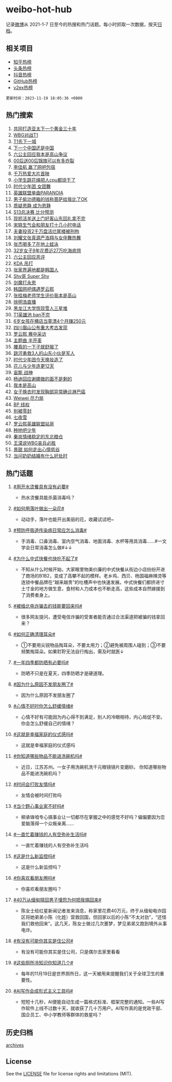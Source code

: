 # weibo-hot-hub

记录[微博](https://www.weibo.com)从 2021-1-7 日至今的热搜和热门话题。每小时抓取一次数据，按天[归档](archives)。

## 相关项目

- [知乎热榜](https://github.com/lonnyzhang423/zhihu-hot-hub)
- [头条热榜](https://github.com/lonnyzhang423/toutiao-hot-hub)
- [抖音热榜](https://github.com/lonnyzhang423/douyin-hot-hub)
- [GitHub热榜](https://github.com/lonnyzhang423/github-hot-hub)
- [v2ex热榜](https://github.com/lonnyzhang423/v2ex-hot-hub)


`更新时间：2023-11-19 18:05:36 +0800`

## 热门搜索

1. [共同打造亚太下一个黄金三十年](https://m.weibo.cn/search?containerid=100103type%3D1%26t%3D10%26q%3D%23%E5%85%B1%E5%90%8C%E6%89%93%E9%80%A0%E4%BA%9A%E5%A4%AA%E4%B8%8B%E4%B8%80%E4%B8%AA%E9%BB%84%E9%87%91%E4%B8%89%E5%8D%81%E5%B9%B4%23&stream_entry_id=51&isnewpage=1&extparam=seat%3D1%26dgr%3D0%26cate%3D10103%26pos%3D0%26stream_entry_id%3D51%26q%3D%2523%25E5%2585%25B1%25E5%2590%258C%25E6%2589%2593%25E9%2580%25A0%25E4%25BA%259A%25E5%25A4%25AA%25E4%25B8%258B%25E4%25B8%2580%25E4%25B8%25AA%25E9%25BB%2584%25E9%2587%2591%25E4%25B8%2589%25E5%258D%2581%25E5%25B9%25B4%2523%26c_type%3D51%26filter_type%3Drealtimehot%26display_time%3D1700388334%26pre_seqid%3D1700388334754021761198)
1. [WBG对战T1](https://m.weibo.cn/search?containerid=100103type%3D1%26t%3D10%26q%3D%23WBG%E5%AF%B9%E6%88%98T1%23&stream_entry_id=31&isnewpage=1&extparam=seat%3D1%26realpos%3D1%26pos%3D0%26band_rank%3D1%26c_type%3D31%26lcate%3D5001%26cate%3D5001%26flag%3D4%26stream_entry_id%3D31%26q%3D%2523WBG%25E5%25AF%25B9%25E6%2588%2598T1%2523%26dgr%3D0%26filter_type%3Drealtimehot%26display_time%3D1700388334%26pre_seqid%3D1700388334754021761198)
1. [T1先下一城](https://m.weibo.cn/search?containerid=100103type%3D1%26t%3D10%26q%3D%23T1%E5%85%88%E4%B8%8B%E4%B8%80%E5%9F%8E%23&stream_entry_id=31&isnewpage=1&extparam=seat%3D1%26realpos%3D2%26pos%3D1%26band_rank%3D2%26c_type%3D31%26lcate%3D5001%26cate%3D5001%26flag%3D1%26stream_entry_id%3D31%26q%3D%2523T1%25E5%2585%2588%25E4%25B8%258B%25E4%25B8%2580%25E5%259F%258E%2523%26dgr%3D0%26filter_type%3Drealtimehot%26display_time%3D1700388334%26pre_seqid%3D1700388334754021761198)
1. [下一个中国还是中国](https://m.weibo.cn/search?containerid=100103type%3D1%26t%3D10%26q%3D%23%E4%B8%8B%E4%B8%80%E4%B8%AA%E4%B8%AD%E5%9B%BD%E8%BF%98%E6%98%AF%E4%B8%AD%E5%9B%BD%23&stream_entry_id=31&isnewpage=1&extparam=seat%3D1%26realpos%3D3%26pos%3D2%26band_rank%3D3%26c_type%3D31%26lcate%3D5001%26cate%3D5001%26flag%3D0%26stream_entry_id%3D31%26q%3D%2523%25E4%25B8%258B%25E4%25B8%2580%25E4%25B8%25AA%25E4%25B8%25AD%25E5%259B%25BD%25E8%25BF%2598%25E6%2598%25AF%25E4%25B8%25AD%25E5%259B%25BD%2523%26dgr%3D0%26filter_type%3Drealtimehot%26display_time%3D1700388334%26pre_seqid%3D1700388334754021761198)
1. [六公主回应我本是高山争议](https://m.weibo.cn/search?containerid=100103type%3D1%26t%3D10%26q%3D%23%E5%85%AD%E5%85%AC%E4%B8%BB%E5%9B%9E%E5%BA%94%E6%88%91%E6%9C%AC%E6%98%AF%E9%AB%98%E5%B1%B1%E4%BA%89%E8%AE%AE%23&stream_entry_id=31&isnewpage=1&extparam=seat%3D1%26realpos%3D4%26pos%3D3%26band_rank%3D4%26c_type%3D31%26lcate%3D5001%26cate%3D5001%26flag%3D16%26stream_entry_id%3D31%26q%3D%2523%25E5%2585%25AD%25E5%2585%25AC%25E4%25B8%25BB%25E5%259B%259E%25E5%25BA%2594%25E6%2588%2591%25E6%259C%25AC%25E6%2598%25AF%25E9%25AB%2598%25E5%25B1%25B1%25E4%25BA%2589%25E8%25AE%25AE%2523%26dgr%3D0%26filter_type%3Drealtimehot%26display_time%3D1700388334%26pre_seqid%3D1700388334754021761198)
1. [00后送00后锦旗可以有多炸裂](https://m.weibo.cn/search?containerid=100103type%3D1%26t%3D10%26q%3D%2300%E5%90%8E%E9%80%8100%E5%90%8E%E9%94%A6%E6%97%97%E5%8F%AF%E4%BB%A5%E6%9C%89%E5%A4%9A%E7%82%B8%E8%A3%82%23&stream_entry_id=31&isnewpage=1&extparam=seat%3D1%26realpos%3D5%26pos%3D4%26band_rank%3D5%26c_type%3D31%26lcate%3D5001%26cate%3D5001%26flag%3D32768%26stream_entry_id%3D31%26q%3D%252300%25E5%2590%258E%25E9%2580%258100%25E5%2590%258E%25E9%2594%25A6%25E6%2597%2597%25E5%258F%25AF%25E4%25BB%25A5%25E6%259C%2589%25E5%25A4%259A%25E7%2582%25B8%25E8%25A3%2582%2523%26dgr%3D0%26filter_type%3Drealtimehot%26display_time%3D1700388334%26pre_seqid%3D1700388334754021761198)
1. [李佳航 赢了网吧包宿](https://m.weibo.cn/search?containerid=100103type%3D1%26t%3D10%26q%3D%E6%9D%8E%E4%BD%B3%E8%88%AA+%E8%B5%A2%E4%BA%86%E7%BD%91%E5%90%A7%E5%8C%85%E5%AE%BF&stream_entry_id=31&isnewpage=1&extparam=seat%3D1%26realpos%3D6%26pos%3D5%26band_rank%3D6%26c_type%3D31%26lcate%3D5001%26cate%3D5001%26flag%3D1%26stream_entry_id%3D31%26q%3D%25E6%259D%258E%25E4%25BD%25B3%25E8%2588%25AA%2520%25E8%25B5%25A2%25E4%25BA%2586%25E7%25BD%2591%25E5%2590%25A7%25E5%258C%2585%25E5%25AE%25BF%26dgr%3D0%26filter_type%3Drealtimehot%26display_time%3D1700388334%26pre_seqid%3D1700388334754021761198)
1. [千万热爱大片首映](https://m.weibo.cn/search?containerid=100103type%3D1%26t%3D10%26q%3D%23%E5%8D%83%E4%B8%87%E7%83%AD%E7%88%B1%E5%A4%A7%E7%89%87%E9%A6%96%E6%98%A0%23&stream_entry_id=31&isnewpage=1&extparam=seat%3D1%26adid%3D211248%26pos%3D6%26band_rank%3D7%26c_type%3D31%26lcate%3D5001%26is_ad_pos%3D1%26cate%3D5001%26topic_ad%3D1%26stream_entry_id%3D31%26q%3D%2523%25E5%258D%2583%25E4%25B8%2587%25E7%2583%25AD%25E7%2588%25B1%25E5%25A4%25A7%25E7%2589%2587%25E9%25A6%2596%25E6%2598%25A0%2523%26dgr%3D0%26filter_type%3Drealtimehot%26display_time%3D1700388334%26pre_seqid%3D1700388334754021761198)
1. [小学生跳花绳把人cpu都烧干了](https://m.weibo.cn/search?containerid=100103type%3D1%26t%3D10%26q%3D%23%E5%B0%8F%E5%AD%A6%E7%94%9F%E8%B7%B3%E8%8A%B1%E7%BB%B3%E6%8A%8A%E4%BA%BAcpu%E9%83%BD%E7%83%A7%E5%B9%B2%E4%BA%86%23&stream_entry_id=31&isnewpage=1&extparam=seat%3D1%26realpos%3D7%26pos%3D7%26band_rank%3D7%26c_type%3D31%26lcate%3D5001%26cate%3D5001%26flag%3D32768%26stream_entry_id%3D31%26q%3D%2523%25E5%25B0%258F%25E5%25AD%25A6%25E7%2594%259F%25E8%25B7%25B3%25E8%258A%25B1%25E7%25BB%25B3%25E6%258A%258A%25E4%25BA%25BAcpu%25E9%2583%25BD%25E7%2583%25A7%25E5%25B9%25B2%25E4%25BA%2586%2523%26dgr%3D0%26filter_type%3Drealtimehot%26display_time%3D1700388334%26pre_seqid%3D1700388334754021761198)
1. [时代少年团 女团舞](https://m.weibo.cn/search?containerid=100103type%3D1%26t%3D10%26q%3D%E6%97%B6%E4%BB%A3%E5%B0%91%E5%B9%B4%E5%9B%A2+%E5%A5%B3%E5%9B%A2%E8%88%9E&stream_entry_id=31&isnewpage=1&extparam=seat%3D1%26realpos%3D8%26pos%3D8%26band_rank%3D8%26c_type%3D31%26lcate%3D5001%26cate%3D5001%26flag%3D1%26stream_entry_id%3D31%26q%3D%25E6%2597%25B6%25E4%25BB%25A3%25E5%25B0%2591%25E5%25B9%25B4%25E5%259B%25A2%2520%25E5%25A5%25B3%25E5%259B%25A2%25E8%2588%259E%26dgr%3D0%26filter_type%3Drealtimehot%26display_time%3D1700388334%26pre_seqid%3D1700388334754021761198)
1. [英雄联盟单曲PARANOIA](https://m.weibo.cn/search?containerid=100103type%3D1%26t%3D10%26q%3D%E8%8B%B1%E9%9B%84%E8%81%94%E7%9B%9F%E5%8D%95%E6%9B%B2PARANOIA&stream_entry_id=31&isnewpage=1&extparam=seat%3D1%26realpos%3D9%26pos%3D9%26band_rank%3D9%26c_type%3D31%26lcate%3D5001%26cate%3D5001%26flag%3D1%26stream_entry_id%3D31%26q%3D%25E8%258B%25B1%25E9%259B%2584%25E8%2581%2594%25E7%259B%259F%25E5%258D%2595%25E6%259B%25B2PARANOIA%26dgr%3D0%26filter_type%3Drealtimehot%26display_time%3D1700388334%26pre_seqid%3D1700388334754021761198)
1. [男子偷功德箱的钱称菩萨给我比了OK](https://m.weibo.cn/search?containerid=100103type%3D1%26t%3D10%26q%3D%23%E7%94%B7%E5%AD%90%E5%81%B7%E5%8A%9F%E5%BE%B7%E7%AE%B1%E7%9A%84%E9%92%B1%E7%A7%B0%E8%8F%A9%E8%90%A8%E7%BB%99%E6%88%91%E6%AF%94%E4%BA%86OK%23&stream_entry_id=31&isnewpage=1&extparam=seat%3D1%26realpos%3D10%26pos%3D10%26band_rank%3D10%26c_type%3D31%26lcate%3D5001%26cate%3D5001%26flag%3D1%26stream_entry_id%3D31%26q%3D%2523%25E7%2594%25B7%25E5%25AD%2590%25E5%2581%25B7%25E5%258A%259F%25E5%25BE%25B7%25E7%25AE%25B1%25E7%259A%2584%25E9%2592%25B1%25E7%25A7%25B0%25E8%258F%25A9%25E8%2590%25A8%25E7%25BB%2599%25E6%2588%2591%25E6%25AF%2594%25E4%25BA%2586OK%2523%26dgr%3D0%26filter_type%3Drealtimehot%26display_time%3D1700388334%26pre_seqid%3D1700388334754021761198)
1. [质疑恩静 成为恩静](https://m.weibo.cn/search?containerid=100103type%3D1%26t%3D10%26q%3D%E8%B4%A8%E7%96%91%E6%81%A9%E9%9D%99+%E6%88%90%E4%B8%BA%E6%81%A9%E9%9D%99&stream_entry_id=31&isnewpage=1&extparam=seat%3D1%26realpos%3D11%26pos%3D11%26band_rank%3D11%26c_type%3D31%26lcate%3D5001%26cate%3D5001%26flag%3D1%26stream_entry_id%3D31%26q%3D%25E8%25B4%25A8%25E7%2596%2591%25E6%2581%25A9%25E9%259D%2599%2520%25E6%2588%2590%25E4%25B8%25BA%25E6%2581%25A9%25E9%259D%2599%26dgr%3D0%26filter_type%3Drealtimehot%26display_time%3D1700388334%26pre_seqid%3D1700388334754021761198)
1. [S13总决赛 比分预测](https://m.weibo.cn/search?containerid=100103type%3D1%26t%3D10%26q%3DS13%E6%80%BB%E5%86%B3%E8%B5%9B+%E6%AF%94%E5%88%86%E9%A2%84%E6%B5%8B&stream_entry_id=31&isnewpage=1&extparam=seat%3D1%26realpos%3D12%26pos%3D12%26band_rank%3D12%26c_type%3D31%26lcate%3D5001%26cate%3D5001%26flag%3D0%26stream_entry_id%3D31%26q%3DS13%25E6%2580%25BB%25E5%2586%25B3%25E8%25B5%259B%2520%25E6%25AF%2594%25E5%2588%2586%25E9%25A2%2584%25E6%25B5%258B%26dgr%3D0%26filter_type%3Drealtimehot%26display_time%3D1700388334%26pre_seqid%3D1700388334754021761198)
1. [现抓活羊送上门好客山东回礼拿不完](https://m.weibo.cn/search?containerid=100103type%3D1%26t%3D10%26q%3D%23%E7%8E%B0%E6%8A%93%E6%B4%BB%E7%BE%8A%E9%80%81%E4%B8%8A%E9%97%A8%E5%A5%BD%E5%AE%A2%E5%B1%B1%E4%B8%9C%E5%9B%9E%E7%A4%BC%E6%8B%BF%E4%B8%8D%E5%AE%8C%23&stream_entry_id=31&isnewpage=1&extparam=seat%3D1%26realpos%3D13%26pos%3D13%26band_rank%3D13%26c_type%3D31%26lcate%3D5001%26cate%3D5001%26flag%3D32768%26stream_entry_id%3D31%26q%3D%2523%25E7%258E%25B0%25E6%258A%2593%25E6%25B4%25BB%25E7%25BE%258A%25E9%2580%2581%25E4%25B8%258A%25E9%2597%25A8%25E5%25A5%25BD%25E5%25AE%25A2%25E5%25B1%25B1%25E4%25B8%259C%25E5%259B%259E%25E7%25A4%25BC%25E6%258B%25BF%25E4%25B8%258D%25E5%25AE%258C%2523%26dgr%3D0%26filter_type%3Drealtimehot%26display_time%3D1700388334%26pre_seqid%3D1700388334754021761198)
1. [宋轶生气会和朋友打十几小时电话](https://m.weibo.cn/search?containerid=100103type%3D1%26t%3D10%26q%3D%23%E5%AE%8B%E8%BD%B6%E7%94%9F%E6%B0%94%E4%BC%9A%E5%92%8C%E6%9C%8B%E5%8F%8B%E6%89%93%E5%8D%81%E5%87%A0%E5%B0%8F%E6%97%B6%E7%94%B5%E8%AF%9D%23&stream_entry_id=31&isnewpage=1&extparam=seat%3D1%26realpos%3D14%26pos%3D14%26band_rank%3D14%26c_type%3D31%26lcate%3D5001%26cate%3D5001%26flag%3D2%26stream_entry_id%3D31%26q%3D%2523%25E5%25AE%258B%25E8%25BD%25B6%25E7%2594%259F%25E6%25B0%2594%25E4%25BC%259A%25E5%2592%258C%25E6%259C%258B%25E5%258F%258B%25E6%2589%2593%25E5%258D%2581%25E5%2587%25A0%25E5%25B0%258F%25E6%2597%25B6%25E7%2594%25B5%25E8%25AF%259D%2523%26dgr%3D0%26filter_type%3Drealtimehot%26display_time%3D1700388334%26pre_seqid%3D1700388334754021761198)
1. [夫妻投资2千万盘活烂尾楼被刑拘](https://m.weibo.cn/search?containerid=100103type%3D1%26t%3D10%26q%3D%23%E5%A4%AB%E5%A6%BB%E6%8A%95%E8%B5%842%E5%8D%83%E4%B8%87%E7%9B%98%E6%B4%BB%E7%83%82%E5%B0%BE%E6%A5%BC%E8%A2%AB%E5%88%91%E6%8B%98%23&stream_entry_id=31&isnewpage=1&extparam=seat%3D1%26realpos%3D15%26pos%3D15%26band_rank%3D15%26c_type%3D31%26lcate%3D5001%26cate%3D5001%26flag%3D0%26stream_entry_id%3D31%26q%3D%2523%25E5%25A4%25AB%25E5%25A6%25BB%25E6%258A%2595%25E8%25B5%25842%25E5%258D%2583%25E4%25B8%2587%25E7%259B%2598%25E6%25B4%25BB%25E7%2583%2582%25E5%25B0%25BE%25E6%25A5%25BC%25E8%25A2%25AB%25E5%2588%2591%25E6%258B%2598%2523%26dgr%3D0%26filter_type%3Drealtimehot%26display_time%3D1700388334%26pre_seqid%3D1700388334754021761198)
1. [刘耀文张真源严浩翔与女伴舞热舞](https://m.weibo.cn/search?containerid=100103type%3D1%26t%3D10%26q%3D%23%E5%88%98%E8%80%80%E6%96%87%E5%BC%A0%E7%9C%9F%E6%BA%90%E4%B8%A5%E6%B5%A9%E7%BF%94%E4%B8%8E%E5%A5%B3%E4%BC%B4%E8%88%9E%E7%83%AD%E8%88%9E%23&stream_entry_id=31&isnewpage=1&extparam=seat%3D1%26realpos%3D16%26pos%3D16%26band_rank%3D16%26c_type%3D31%26lcate%3D5001%26cate%3D5001%26flag%3D1%26stream_entry_id%3D31%26q%3D%2523%25E5%2588%2598%25E8%2580%2580%25E6%2596%2587%25E5%25BC%25A0%25E7%259C%259F%25E6%25BA%2590%25E4%25B8%25A5%25E6%25B5%25A9%25E7%25BF%2594%25E4%25B8%258E%25E5%25A5%25B3%25E4%25BC%25B4%25E8%2588%259E%25E7%2583%25AD%25E8%2588%259E%2523%26dgr%3D0%26filter_type%3Drealtimehot%26display_time%3D1700388334%26pre_seqid%3D1700388334754021761198)
1. [张杰喝多了在地上蛙泳](https://m.weibo.cn/search?containerid=100103type%3D1%26t%3D10%26q%3D%23%E5%BC%A0%E6%9D%B0%E5%96%9D%E5%A4%9A%E4%BA%86%E5%9C%A8%E5%9C%B0%E4%B8%8A%E8%9B%99%E6%B3%B3%23&stream_entry_id=31&isnewpage=1&extparam=seat%3D1%26realpos%3D17%26pos%3D17%26band_rank%3D17%26c_type%3D31%26lcate%3D5001%26cate%3D5001%26flag%3D1%26stream_entry_id%3D31%26q%3D%2523%25E5%25BC%25A0%25E6%259D%25B0%25E5%2596%259D%25E5%25A4%259A%25E4%25BA%2586%25E5%259C%25A8%25E5%259C%25B0%25E4%25B8%258A%25E8%259B%2599%25E6%25B3%25B3%2523%26dgr%3D0%26filter_type%3Drealtimehot%26display_time%3D1700388334%26pre_seqid%3D1700388334754021761198)
1. [32岁女子9年花费近27万吃海底捞](https://m.weibo.cn/search?containerid=100103type%3D1%26t%3D10%26q%3D%2332%E5%B2%81%E5%A5%B3%E5%AD%909%E5%B9%B4%E8%8A%B1%E8%B4%B9%E8%BF%9127%E4%B8%87%E5%90%83%E6%B5%B7%E5%BA%95%E6%8D%9E%23&stream_entry_id=31&isnewpage=1&extparam=seat%3D1%26realpos%3D18%26pos%3D18%26band_rank%3D18%26c_type%3D31%26lcate%3D5001%26cate%3D5001%26flag%3D2%26stream_entry_id%3D31%26q%3D%252332%25E5%25B2%2581%25E5%25A5%25B3%25E5%25AD%25909%25E5%25B9%25B4%25E8%258A%25B1%25E8%25B4%25B9%25E8%25BF%259127%25E4%25B8%2587%25E5%2590%2583%25E6%25B5%25B7%25E5%25BA%2595%25E6%258D%259E%2523%26dgr%3D0%26filter_type%3Drealtimehot%26display_time%3D1700388334%26pre_seqid%3D1700388334754021761198)
1. [六公主回应恶评](https://m.weibo.cn/search?containerid=100103type%3D1%26t%3D10%26q%3D%23%E5%85%AD%E5%85%AC%E4%B8%BB%E5%9B%9E%E5%BA%94%E6%81%B6%E8%AF%84%23&stream_entry_id=31&isnewpage=1&extparam=seat%3D1%26realpos%3D19%26pos%3D19%26band_rank%3D19%26c_type%3D31%26lcate%3D5001%26cate%3D5001%26flag%3D1%26stream_entry_id%3D31%26q%3D%2523%25E5%2585%25AD%25E5%2585%25AC%25E4%25B8%25BB%25E5%259B%259E%25E5%25BA%2594%25E6%2581%25B6%25E8%25AF%2584%2523%26dgr%3D0%26filter_type%3Drealtimehot%26display_time%3D1700388334%26pre_seqid%3D1700388334754021761198)
1. [KDA 吊打](https://m.weibo.cn/search?containerid=100103type%3D1%26t%3D10%26q%3DKDA+%E5%90%8A%E6%89%93&stream_entry_id=31&isnewpage=1&extparam=seat%3D1%26realpos%3D20%26pos%3D20%26band_rank%3D20%26c_type%3D31%26lcate%3D5001%26cate%3D5001%26flag%3D1%26stream_entry_id%3D31%26q%3DKDA%2520%25E5%2590%258A%25E6%2589%2593%26dgr%3D0%26filter_type%3Drealtimehot%26display_time%3D1700388334%26pre_seqid%3D1700388334754021761198)
1. [张家界遍地都是韩国人](https://m.weibo.cn/search?containerid=100103type%3D1%26t%3D10%26q%3D%23%E5%BC%A0%E5%AE%B6%E7%95%8C%E9%81%8D%E5%9C%B0%E9%83%BD%E6%98%AF%E9%9F%A9%E5%9B%BD%E4%BA%BA%23&stream_entry_id=31&isnewpage=1&extparam=seat%3D1%26realpos%3D21%26pos%3D21%26band_rank%3D21%26c_type%3D31%26lcate%3D5001%26cate%3D5001%26flag%3D0%26stream_entry_id%3D31%26q%3D%2523%25E5%25BC%25A0%25E5%25AE%25B6%25E7%2595%258C%25E9%2581%258D%25E5%259C%25B0%25E9%2583%25BD%25E6%2598%25AF%25E9%259F%25A9%25E5%259B%25BD%25E4%25BA%25BA%2523%26dgr%3D0%26filter_type%3Drealtimehot%26display_time%3D1700388334%26pre_seqid%3D1700388334754021761198)
1. [Shy哥 Super Shy](https://m.weibo.cn/search?containerid=100103type%3D1%26t%3D10%26q%3DShy%E5%93%A5+Super+Shy&stream_entry_id=31&isnewpage=1&extparam=seat%3D1%26realpos%3D22%26pos%3D22%26band_rank%3D22%26c_type%3D31%26lcate%3D5001%26cate%3D5001%26flag%3D1%26stream_entry_id%3D31%26q%3DShy%25E5%2593%25A5%2520Super%2520Shy%26dgr%3D0%26filter_type%3Drealtimehot%26display_time%3D1700388334%26pre_seqid%3D1700388334754021761198)
1. [剑魔打永恩](https://m.weibo.cn/search?containerid=100103type%3D1%26t%3D10%26q%3D%E5%89%91%E9%AD%94%E6%89%93%E6%B0%B8%E6%81%A9&stream_entry_id=31&isnewpage=1&extparam=seat%3D1%26realpos%3D23%26pos%3D23%26band_rank%3D23%26c_type%3D31%26lcate%3D5001%26cate%3D5001%26flag%3D1%26stream_entry_id%3D31%26q%3D%25E5%2589%2591%25E9%25AD%2594%25E6%2589%2593%25E6%25B0%25B8%25E6%2581%25A9%26dgr%3D0%26filter_type%3Drealtimehot%26display_time%3D1700388334%26pre_seqid%3D1700388334754021761198)
1. [韩国网吧偶遇罗云熙](https://m.weibo.cn/search?containerid=100103type%3D1%26t%3D10%26q%3D%23%E9%9F%A9%E5%9B%BD%E7%BD%91%E5%90%A7%E5%81%B6%E9%81%87%E7%BD%97%E4%BA%91%E7%86%99%23&stream_entry_id=31&isnewpage=1&extparam=seat%3D1%26realpos%3D24%26pos%3D24%26band_rank%3D24%26c_type%3D31%26lcate%3D5001%26cate%3D5001%26flag%3D2%26stream_entry_id%3D31%26q%3D%2523%25E9%259F%25A9%25E5%259B%25BD%25E7%25BD%2591%25E5%2590%25A7%25E5%2581%25B6%25E9%2581%2587%25E7%25BD%2597%25E4%25BA%2591%25E7%2586%2599%2523%26dgr%3D0%26filter_type%3Drealtimehot%26display_time%3D1700388334%26pre_seqid%3D1700388334754021761198)
1. [张桂梅老师学生评价我本是高山](https://m.weibo.cn/search?containerid=100103type%3D1%26t%3D10%26q%3D%23%E5%BC%A0%E6%A1%82%E6%A2%85%E8%80%81%E5%B8%88%E5%AD%A6%E7%94%9F%E8%AF%84%E4%BB%B7%E6%88%91%E6%9C%AC%E6%98%AF%E9%AB%98%E5%B1%B1%23&stream_entry_id=31&isnewpage=1&extparam=seat%3D1%26realpos%3D25%26pos%3D25%26band_rank%3D25%26c_type%3D31%26lcate%3D5001%26cate%3D5001%26flag%3D1%26stream_entry_id%3D31%26q%3D%2523%25E5%25BC%25A0%25E6%25A1%2582%25E6%25A2%2585%25E8%2580%2581%25E5%25B8%2588%25E5%25AD%25A6%25E7%2594%259F%25E8%25AF%2584%25E4%25BB%25B7%25E6%2588%2591%25E6%259C%25AC%25E6%2598%25AF%25E9%25AB%2598%25E5%25B1%25B1%2523%26dgr%3D0%26filter_type%3Drealtimehot%26display_time%3D1700388334%26pre_seqid%3D1700388334754021761198)
1. [徐明浩直播](https://m.weibo.cn/search?containerid=100103type%3D1%26t%3D10%26q%3D%E5%BE%90%E6%98%8E%E6%B5%A9%E7%9B%B4%E6%92%AD&stream_entry_id=31&isnewpage=1&extparam=seat%3D1%26realpos%3D26%26pos%3D26%26band_rank%3D26%26c_type%3D31%26lcate%3D5001%26cate%3D5001%26flag%3D1%26stream_entry_id%3D31%26q%3D%25E5%25BE%2590%25E6%2598%258E%25E6%25B5%25A9%25E7%259B%25B4%25E6%2592%25AD%26dgr%3D0%26filter_type%3Drealtimehot%26display_time%3D1700388334%26pre_seqid%3D1700388334754021761198)
1. [黑龙江大学惊现雪人三星堆](https://m.weibo.cn/search?containerid=100103type%3D1%26t%3D10%26q%3D%23%E9%BB%91%E9%BE%99%E6%B1%9F%E5%A4%A7%E5%AD%A6%E6%83%8A%E7%8E%B0%E9%9B%AA%E4%BA%BA%E4%B8%89%E6%98%9F%E5%A0%86%23&stream_entry_id=31&isnewpage=1&extparam=seat%3D1%26realpos%3D27%26pos%3D27%26band_rank%3D27%26c_type%3D31%26lcate%3D5001%26cate%3D5001%26flag%3D1%26stream_entry_id%3D31%26q%3D%2523%25E9%25BB%2591%25E9%25BE%2599%25E6%25B1%259F%25E5%25A4%25A7%25E5%25AD%25A6%25E6%2583%258A%25E7%258E%25B0%25E9%259B%25AA%25E4%25BA%25BA%25E4%25B8%2589%25E6%2598%259F%25E5%25A0%2586%2523%26dgr%3D0%26filter_type%3Drealtimehot%26display_time%3D1700388334%26pre_seqid%3D1700388334754021761198)
1. [T1英雄池 ban不完](https://m.weibo.cn/search?containerid=100103type%3D1%26t%3D10%26q%3DT1%E8%8B%B1%E9%9B%84%E6%B1%A0+ban%E4%B8%8D%E5%AE%8C&stream_entry_id=31&isnewpage=1&extparam=seat%3D1%26realpos%3D28%26pos%3D28%26band_rank%3D28%26c_type%3D31%26lcate%3D5001%26cate%3D5001%26flag%3D1%26stream_entry_id%3D31%26q%3DT1%25E8%258B%25B1%25E9%259B%2584%25E6%25B1%25A0%2520ban%25E4%25B8%258D%25E5%25AE%258C%26dgr%3D0%26filter_type%3Drealtimehot%26display_time%3D1700388334%26pre_seqid%3D1700388334754021761198)
1. [6岁女孩在横店当童漂4个月赚250元](https://m.weibo.cn/search?containerid=100103type%3D1%26t%3D10%26q%3D%236%E5%B2%81%E5%A5%B3%E5%AD%A9%E5%9C%A8%E6%A8%AA%E5%BA%97%E5%BD%93%E7%AB%A5%E6%BC%824%E4%B8%AA%E6%9C%88%E8%B5%9A250%E5%85%83%23&stream_entry_id=31&isnewpage=1&extparam=seat%3D1%26realpos%3D29%26pos%3D29%26band_rank%3D29%26c_type%3D31%26lcate%3D5001%26cate%3D5001%26flag%3D0%26stream_entry_id%3D31%26q%3D%25236%25E5%25B2%2581%25E5%25A5%25B3%25E5%25AD%25A9%25E5%259C%25A8%25E6%25A8%25AA%25E5%25BA%2597%25E5%25BD%2593%25E7%25AB%25A5%25E6%25BC%25824%25E4%25B8%25AA%25E6%259C%2588%25E8%25B5%259A250%25E5%2585%2583%2523%26dgr%3D0%26filter_type%3Drealtimehot%26display_time%3D1700388334%26pre_seqid%3D1700388334754021761198)
1. [四川眉山公布重大考古发现](https://m.weibo.cn/search?containerid=100103type%3D1%26t%3D10%26q%3D%23%E5%9B%9B%E5%B7%9D%E7%9C%89%E5%B1%B1%E5%85%AC%E5%B8%83%E9%87%8D%E5%A4%A7%E8%80%83%E5%8F%A4%E5%8F%91%E7%8E%B0%23&stream_entry_id=31&isnewpage=1&extparam=seat%3D1%26realpos%3D30%26pos%3D30%26band_rank%3D30%26c_type%3D31%26lcate%3D5001%26cate%3D5001%26flag%3D1%26stream_entry_id%3D31%26q%3D%2523%25E5%259B%259B%25E5%25B7%259D%25E7%259C%2589%25E5%25B1%25B1%25E5%2585%25AC%25E5%25B8%2583%25E9%2587%258D%25E5%25A4%25A7%25E8%2580%2583%25E5%258F%25A4%25E5%258F%2591%25E7%258E%25B0%2523%26dgr%3D0%26filter_type%3Drealtimehot%26display_time%3D1700388334%26pre_seqid%3D1700388334754021761198)
1. [罗云熙 赛中采访](https://m.weibo.cn/search?containerid=100103type%3D1%26t%3D10%26q%3D%E7%BD%97%E4%BA%91%E7%86%99+%E8%B5%9B%E4%B8%AD%E9%87%87%E8%AE%BF&stream_entry_id=31&isnewpage=1&extparam=seat%3D1%26realpos%3D31%26pos%3D31%26band_rank%3D31%26c_type%3D31%26lcate%3D5001%26cate%3D5001%26flag%3D1%26stream_entry_id%3D31%26q%3D%25E7%25BD%2597%25E4%25BA%2591%25E7%2586%2599%2520%25E8%25B5%259B%25E4%25B8%25AD%25E9%2587%2587%25E8%25AE%25BF%26dgr%3D0%26filter_type%3Drealtimehot%26display_time%3D1700388334%26pre_seqid%3D1700388334754021761198)
1. [主题曲 半开麦](https://m.weibo.cn/search?containerid=100103type%3D1%26t%3D10%26q%3D%E4%B8%BB%E9%A2%98%E6%9B%B2+%E5%8D%8A%E5%BC%80%E9%BA%A6&stream_entry_id=31&isnewpage=1&extparam=seat%3D1%26realpos%3D32%26pos%3D32%26band_rank%3D32%26c_type%3D31%26lcate%3D5001%26cate%3D5001%26flag%3D1%26stream_entry_id%3D31%26q%3D%25E4%25B8%25BB%25E9%25A2%2598%25E6%259B%25B2%2520%25E5%258D%258A%25E5%25BC%2580%25E9%25BA%25A6%26dgr%3D0%26filter_type%3Drealtimehot%26display_time%3D1700388334%26pre_seqid%3D1700388334754021761198)
1. [腰真的一下子就舒服了](https://m.weibo.cn/search?containerid=100103type%3D1%26t%3D10%26q%3D%23%E8%85%B0%E7%9C%9F%E7%9A%84%E4%B8%80%E4%B8%8B%E5%AD%90%E5%B0%B1%E8%88%92%E6%9C%8D%E4%BA%86%23&stream_entry_id=31&isnewpage=1&extparam=seat%3D1%26realpos%3D33%26pos%3D33%26band_rank%3D33%26c_type%3D31%26lcate%3D5001%26cate%3D5001%26flag%3D0%26stream_entry_id%3D31%26q%3D%2523%25E8%2585%25B0%25E7%259C%259F%25E7%259A%2584%25E4%25B8%2580%25E4%25B8%258B%25E5%25AD%2590%25E5%25B0%25B1%25E8%2588%2592%25E6%259C%258D%25E4%25BA%2586%2523%26dgr%3D0%26filter_type%3Drealtimehot%26display_time%3D1700388334%26pre_seqid%3D1700388334754021761198)
1. [跳河勇救3人的山东小伙是军人](https://m.weibo.cn/search?containerid=100103type%3D1%26t%3D10%26q%3D%23%E8%B7%B3%E6%B2%B3%E5%8B%87%E6%95%913%E4%BA%BA%E7%9A%84%E5%B1%B1%E4%B8%9C%E5%B0%8F%E4%BC%99%E6%98%AF%E5%86%9B%E4%BA%BA%23&stream_entry_id=31&isnewpage=1&extparam=seat%3D1%26realpos%3D34%26pos%3D34%26band_rank%3D34%26c_type%3D31%26lcate%3D5001%26cate%3D5001%26flag%3D32768%26stream_entry_id%3D31%26q%3D%2523%25E8%25B7%25B3%25E6%25B2%25B3%25E5%258B%2587%25E6%2595%25913%25E4%25BA%25BA%25E7%259A%2584%25E5%25B1%25B1%25E4%25B8%259C%25E5%25B0%258F%25E4%25BC%2599%25E6%2598%25AF%25E5%2586%259B%25E4%25BA%25BA%2523%26dgr%3D0%26filter_type%3Drealtimehot%26display_time%3D1700388334%26pre_seqid%3D1700388334754021761198)
1. [时代少年团今天换妆造了](https://m.weibo.cn/search?containerid=100103type%3D1%26t%3D10%26q%3D%23%E6%97%B6%E4%BB%A3%E5%B0%91%E5%B9%B4%E5%9B%A2%E4%BB%8A%E5%A4%A9%E6%8D%A2%E5%A6%86%E9%80%A0%E4%BA%86%23&stream_entry_id=31&isnewpage=1&extparam=seat%3D1%26realpos%3D35%26pos%3D35%26band_rank%3D35%26c_type%3D31%26lcate%3D5001%26cate%3D5001%26flag%3D0%26stream_entry_id%3D31%26q%3D%2523%25E6%2597%25B6%25E4%25BB%25A3%25E5%25B0%2591%25E5%25B9%25B4%25E5%259B%25A2%25E4%25BB%258A%25E5%25A4%25A9%25E6%258D%25A2%25E5%25A6%2586%25E9%2580%25A0%25E4%25BA%2586%2523%26dgr%3D0%26filter_type%3Drealtimehot%26display_time%3D1700388334%26pre_seqid%3D1700388334754021761198)
1. [花儿与少年连更12天](https://m.weibo.cn/search?containerid=100103type%3D1%26t%3D10%26q%3D%23%E8%8A%B1%E5%84%BF%E4%B8%8E%E5%B0%91%E5%B9%B4%E8%BF%9E%E6%9B%B412%E5%A4%A9%23&stream_entry_id=31&isnewpage=1&extparam=seat%3D1%26realpos%3D36%26pos%3D36%26band_rank%3D36%26c_type%3D31%26lcate%3D5001%26cate%3D5001%26flag%3D0%26stream_entry_id%3D31%26q%3D%2523%25E8%258A%25B1%25E5%2584%25BF%25E4%25B8%258E%25E5%25B0%2591%25E5%25B9%25B4%25E8%25BF%259E%25E6%259B%25B412%25E5%25A4%25A9%2523%26dgr%3D0%26filter_type%3Drealtimehot%26display_time%3D1700388334%26pre_seqid%3D1700388334754021761198)
1. [宙斯 战神](https://m.weibo.cn/search?containerid=100103type%3D1%26t%3D10%26q%3D%E5%AE%99%E6%96%AF+%E6%88%98%E7%A5%9E&stream_entry_id=31&isnewpage=1&extparam=seat%3D1%26realpos%3D37%26pos%3D37%26band_rank%3D37%26c_type%3D31%26lcate%3D5001%26cate%3D5001%26flag%3D1%26stream_entry_id%3D31%26q%3D%25E5%25AE%2599%25E6%2596%25AF%2520%25E6%2588%2598%25E7%25A5%259E%26dgr%3D0%26filter_type%3Drealtimehot%26display_time%3D1700388334%26pre_seqid%3D1700388334754021761198)
1. [杨迪回应谢娜做的面不是剩的](https://m.weibo.cn/search?containerid=100103type%3D1%26t%3D10%26q%3D%23%E6%9D%A8%E8%BF%AA%E5%9B%9E%E5%BA%94%E8%B0%A2%E5%A8%9C%E5%81%9A%E7%9A%84%E9%9D%A2%E4%B8%8D%E6%98%AF%E5%89%A9%E7%9A%84%23&stream_entry_id=31&isnewpage=1&extparam=seat%3D1%26realpos%3D38%26pos%3D38%26band_rank%3D38%26c_type%3D31%26lcate%3D5001%26cate%3D5001%26flag%3D0%26stream_entry_id%3D31%26q%3D%2523%25E6%259D%25A8%25E8%25BF%25AA%25E5%259B%259E%25E5%25BA%2594%25E8%25B0%25A2%25E5%25A8%259C%25E5%2581%259A%25E7%259A%2584%25E9%259D%25A2%25E4%25B8%258D%25E6%2598%25AF%25E5%2589%25A9%25E7%259A%2584%2523%26dgr%3D0%26filter_type%3Drealtimehot%26display_time%3D1700388334%26pre_seqid%3D1700388334754021761198)
1. [我本是高山](https://m.weibo.cn/search?containerid=100103type%3D1%26t%3D10%26q%3D%E6%88%91%E6%9C%AC%E6%98%AF%E9%AB%98%E5%B1%B1&stream_entry_id=31&isnewpage=1&extparam=seat%3D1%26realpos%3D39%26pos%3D39%26band_rank%3D39%26c_type%3D31%26lcate%3D5001%26cate%3D5001%26flag%3D1%26stream_entry_id%3D31%26q%3D%25E6%2588%2591%25E6%259C%25AC%25E6%2598%25AF%25E9%25AB%2598%25E5%25B1%25B1%26dgr%3D0%26filter_type%3Drealtimehot%26display_time%3D1700388334%26pre_seqid%3D1700388334754021761198)
1. [女子换衣时发现胸部异常确诊淋巴癌](https://m.weibo.cn/search?containerid=100103type%3D1%26t%3D10%26q%3D%23%E5%A5%B3%E5%AD%90%E6%8D%A2%E8%A1%A3%E6%97%B6%E5%8F%91%E7%8E%B0%E8%83%B8%E9%83%A8%E5%BC%82%E5%B8%B8%E7%A1%AE%E8%AF%8A%E6%B7%8B%E5%B7%B4%E7%99%8C%23&stream_entry_id=31&isnewpage=1&extparam=seat%3D1%26realpos%3D40%26pos%3D40%26band_rank%3D40%26c_type%3D31%26lcate%3D5001%26cate%3D5001%26flag%3D0%26stream_entry_id%3D31%26q%3D%2523%25E5%25A5%25B3%25E5%25AD%2590%25E6%258D%25A2%25E8%25A1%25A3%25E6%2597%25B6%25E5%258F%2591%25E7%258E%25B0%25E8%2583%25B8%25E9%2583%25A8%25E5%25BC%2582%25E5%25B8%25B8%25E7%25A1%25AE%25E8%25AF%258A%25E6%25B7%258B%25E5%25B7%25B4%25E7%2599%258C%2523%26dgr%3D0%26filter_type%3Drealtimehot%26display_time%3D1700388334%26pre_seqid%3D1700388334754021761198)
1. [Weiwei 尽力局](https://m.weibo.cn/search?containerid=100103type%3D1%26t%3D10%26q%3DWeiwei+%E5%B0%BD%E5%8A%9B%E5%B1%80&stream_entry_id=31&isnewpage=1&extparam=seat%3D1%26realpos%3D41%26pos%3D41%26band_rank%3D41%26c_type%3D31%26lcate%3D5001%26cate%3D5001%26flag%3D1%26stream_entry_id%3D31%26q%3DWeiwei%2520%25E5%25B0%25BD%25E5%258A%259B%25E5%25B1%2580%26dgr%3D0%26filter_type%3Drealtimehot%26display_time%3D1700388334%26pre_seqid%3D1700388334754021761198)
1. [BP 线权](https://m.weibo.cn/search?containerid=100103type%3D1%26t%3D10%26q%3DBP+%E7%BA%BF%E6%9D%83&stream_entry_id=31&isnewpage=1&extparam=seat%3D1%26realpos%3D42%26pos%3D42%26band_rank%3D42%26c_type%3D31%26lcate%3D5001%26cate%3D5001%26flag%3D1%26stream_entry_id%3D31%26q%3DBP%2520%25E7%25BA%25BF%25E6%259D%2583%26dgr%3D0%26filter_type%3Drealtimehot%26display_time%3D1700388334%26pre_seqid%3D1700388334754021761198)
1. [别被零封](https://m.weibo.cn/search?containerid=100103type%3D1%26t%3D10%26q%3D%E5%88%AB%E8%A2%AB%E9%9B%B6%E5%B0%81&stream_entry_id=31&isnewpage=1&extparam=seat%3D1%26realpos%3D43%26pos%3D43%26band_rank%3D43%26c_type%3D31%26lcate%3D5001%26cate%3D5001%26flag%3D1%26stream_entry_id%3D31%26q%3D%25E5%2588%25AB%25E8%25A2%25AB%25E9%259B%25B6%25E5%25B0%2581%26dgr%3D0%26filter_type%3Drealtimehot%26display_time%3D1700388334%26pre_seqid%3D1700388334754021761198)
1. [七夜雪](https://m.weibo.cn/search?containerid=100103type%3D1%26t%3D10%26q%3D%E4%B8%83%E5%A4%9C%E9%9B%AA&stream_entry_id=31&isnewpage=1&extparam=seat%3D1%26realpos%3D44%26pos%3D44%26band_rank%3D44%26c_type%3D31%26lcate%3D5001%26cate%3D5001%26flag%3D1%26stream_entry_id%3D31%26q%3D%25E4%25B8%2583%25E5%25A4%259C%25E9%259B%25AA%26dgr%3D0%26filter_type%3Drealtimehot%26display_time%3D1700388334%26pre_seqid%3D1700388334754021761198)
1. [罗云熙英雄联盟站哥](https://m.weibo.cn/search?containerid=100103type%3D1%26t%3D10%26q%3D%E7%BD%97%E4%BA%91%E7%86%99%E8%8B%B1%E9%9B%84%E8%81%94%E7%9B%9F%E7%AB%99%E5%93%A5&stream_entry_id=31&isnewpage=1&extparam=seat%3D1%26realpos%3D45%26pos%3D45%26band_rank%3D45%26c_type%3D31%26lcate%3D5001%26cate%3D5001%26flag%3D1%26stream_entry_id%3D31%26q%3D%25E7%25BD%2597%25E4%25BA%2591%25E7%2586%2599%25E8%258B%25B1%25E9%259B%2584%25E8%2581%2594%25E7%259B%259F%25E7%25AB%2599%25E5%2593%25A5%26dgr%3D0%26filter_type%3Drealtimehot%26display_time%3D1700388334%26pre_seqid%3D1700388334754021761198)
1. [种地吧少年](https://m.weibo.cn/search?containerid=100103type%3D1%26t%3D10%26q%3D%E7%A7%8D%E5%9C%B0%E5%90%A7%E5%B0%91%E5%B9%B4&stream_entry_id=31&isnewpage=1&extparam=seat%3D1%26realpos%3D46%26pos%3D46%26band_rank%3D46%26c_type%3D31%26lcate%3D5001%26cate%3D5001%26flag%3D1%26stream_entry_id%3D31%26q%3D%25E7%25A7%258D%25E5%259C%25B0%25E5%2590%25A7%25E5%25B0%2591%25E5%25B9%25B4%26dgr%3D0%26filter_type%3Drealtimehot%26display_time%3D1700388334%26pre_seqid%3D1700388334754021761198)
1. [秦岚情绪稳定的东北粮仓](https://m.weibo.cn/search?containerid=100103type%3D1%26t%3D10%26q%3D%E7%A7%A6%E5%B2%9A%E6%83%85%E7%BB%AA%E7%A8%B3%E5%AE%9A%E7%9A%84%E4%B8%9C%E5%8C%97%E7%B2%AE%E4%BB%93&stream_entry_id=31&isnewpage=1&extparam=seat%3D1%26realpos%3D47%26pos%3D47%26band_rank%3D47%26c_type%3D31%26lcate%3D5001%26cate%3D5001%26flag%3D0%26stream_entry_id%3D31%26q%3D%25E7%25A7%25A6%25E5%25B2%259A%25E6%2583%2585%25E7%25BB%25AA%25E7%25A8%25B3%25E5%25AE%259A%25E7%259A%2584%25E4%25B8%259C%25E5%258C%2597%25E7%25B2%25AE%25E4%25BB%2593%26dgr%3D0%26filter_type%3Drealtimehot%26display_time%3D1700388334%26pre_seqid%3D1700388334754021761198)
1. [王濛说WBG哀兵必胜](https://m.weibo.cn/search?containerid=100103type%3D1%26t%3D10%26q%3D%23%E7%8E%8B%E6%BF%9B%E8%AF%B4WBG%E5%93%80%E5%85%B5%E5%BF%85%E8%83%9C%23&stream_entry_id=31&isnewpage=1&extparam=seat%3D1%26realpos%3D48%26pos%3D48%26band_rank%3D48%26c_type%3D31%26lcate%3D5001%26cate%3D5001%26flag%3D1%26stream_entry_id%3D31%26q%3D%2523%25E7%258E%258B%25E6%25BF%259B%25E8%25AF%25B4WBG%25E5%2593%2580%25E5%2585%25B5%25E5%25BF%2585%25E8%2583%259C%2523%26dgr%3D0%26filter_type%3Drealtimehot%26display_time%3D1700388334%26pre_seqid%3D1700388334754021761198)
1. [景甜 如何走出心情低谷](https://m.weibo.cn/search?containerid=100103type%3D1%26t%3D10%26q%3D%E6%99%AF%E7%94%9C+%E5%A6%82%E4%BD%95%E8%B5%B0%E5%87%BA%E5%BF%83%E6%83%85%E4%BD%8E%E8%B0%B7&stream_entry_id=31&isnewpage=1&extparam=seat%3D1%26realpos%3D49%26pos%3D49%26band_rank%3D49%26c_type%3D31%26lcate%3D5001%26cate%3D5001%26flag%3D0%26stream_entry_id%3D31%26q%3D%25E6%2599%25AF%25E7%2594%259C%2520%25E5%25A6%2582%25E4%25BD%2595%25E8%25B5%25B0%25E5%2587%25BA%25E5%25BF%2583%25E6%2583%2585%25E4%25BD%258E%25E8%25B0%25B7%26dgr%3D0%26filter_type%3Drealtimehot%26display_time%3D1700388334%26pre_seqid%3D1700388334754021761198)
1. [当问奶奶结婚有什么好处时](https://m.weibo.cn/search?containerid=100103type%3D1%26t%3D10%26q%3D%E5%BD%93%E9%97%AE%E5%A5%B6%E5%A5%B6%E7%BB%93%E5%A9%9A%E6%9C%89%E4%BB%80%E4%B9%88%E5%A5%BD%E5%A4%84%E6%97%B6&stream_entry_id=31&isnewpage=1&extparam=seat%3D1%26realpos%3D50%26pos%3D50%26band_rank%3D50%26c_type%3D31%26lcate%3D5001%26cate%3D5001%26flag%3D0%26stream_entry_id%3D31%26q%3D%25E5%25BD%2593%25E9%2597%25AE%25E5%25A5%25B6%25E5%25A5%25B6%25E7%25BB%2593%25E5%25A9%259A%25E6%259C%2589%25E4%25BB%2580%25E4%25B9%2588%25E5%25A5%25BD%25E5%25A4%2584%25E6%2597%25B6%26dgr%3D0%26filter_type%3Drealtimehot%26display_time%3D1700388334%26pre_seqid%3D1700388334754021761198)

## 热门话题

1. [#用开水烫餐具有没有必要#](https://m.weibo.cn/search?containerid=231522type%3D1%26t%3D10%26q%3D%23%E7%94%A8%E5%BC%80%E6%B0%B4%E7%83%AB%E9%A4%90%E5%85%B7%E6%9C%89%E6%B2%A1%E6%9C%89%E5%BF%85%E8%A6%81%23&stream_entry_id=128&isnewpage=1&extparam=seat%3D1%26lcate%3D5004%26cate%3D5004%26unitid%3D1700375832954%26pos%3D1-0-0%26dgr%3D0%26c_type%3D128%26display_time%3D1700388336%26pre_seqid%3D170038833631701143586)
    - 热水烫餐具能杀菌消毒吗？

1. [#如何用落叶做出一朵花#](https://m.weibo.cn/search?containerid=231522type%3D1%26t%3D10%26q%3D%23%E5%A6%82%E4%BD%95%E7%94%A8%E8%90%BD%E5%8F%B6%E5%81%9A%E5%87%BA%E4%B8%80%E6%9C%B5%E8%8A%B1%23&stream_entry_id=128&isnewpage=1&extparam=seat%3D1%26lcate%3D5004%26cate%3D5004%26unitid%3D1700371634344%26pos%3D1-0-1%26dgr%3D0%26c_type%3D128%26display_time%3D1700388336%26pre_seqid%3D170038833631701143586)
    - 动动手，落叶也能开出美丽的花，收藏试试吧~

1. [#预防呼吸道传染病日常应怎么消毒#](https://m.weibo.cn/search?containerid=231522type%3D1%26t%3D10%26q%3D%23%E9%A2%84%E9%98%B2%E5%91%BC%E5%90%B8%E9%81%93%E4%BC%A0%E6%9F%93%E7%97%85%E6%97%A5%E5%B8%B8%E5%BA%94%E6%80%8E%E4%B9%88%E6%B6%88%E6%AF%92%23&stream_entry_id=128&isnewpage=1&extparam=seat%3D1%26lcate%3D5004%26cate%3D5004%26unitid%3D1700366535252%26pos%3D1-0-2%26dgr%3D0%26c_type%3D128%26display_time%3D1700388336%26pre_seqid%3D170038833631701143586)
    - 手消毒、口鼻消毒、室内空气消毒、地面消毒、水杯等用具消毒……#一文学会日常消毒怎么做#↓↓

1. [#为什么中式快餐也快吃不起了#](https://m.weibo.cn/search?containerid=231522type%3D1%26t%3D10%26q%3D%23%E4%B8%BA%E4%BB%80%E4%B9%88%E4%B8%AD%E5%BC%8F%E5%BF%AB%E9%A4%90%E4%B9%9F%E5%BF%AB%E5%90%83%E4%B8%8D%E8%B5%B7%E4%BA%86%23&stream_entry_id=128&isnewpage=1&extparam=seat%3D1%26lcate%3D5004%26cate%3D5004%26unitid%3D1700362940005%26pos%3D1-0-3%26dgr%3D0%26c_type%3D128%26display_time%3D1700388336%26pre_seqid%3D170038833631701143586)
    - 不知从什么时候开始，大家眼里物美价廉的中式快餐从街边小店纷纷开进了商场的B1B2，变成了高攀不起的模样。老乡鸡、西贝、杨国福麻辣烫等连锁中餐品牌在“越来越贵”的吐槽声中也快速发展。中式快餐们都挤进寸土寸金的地方做生意，食材和人力成本也不断走高，这些成本自然嫁接到了消费者身上。

1. [#被缅北电诈骗去的钱能要回来吗#](https://m.weibo.cn/search?containerid=231522type%3D1%26t%3D10%26q%3D%23%E8%A2%AB%E7%BC%85%E5%8C%97%E7%94%B5%E8%AF%88%E9%AA%97%E5%8E%BB%E7%9A%84%E9%92%B1%E8%83%BD%E8%A6%81%E5%9B%9E%E6%9D%A5%E5%90%97%23&stream_entry_id=128&isnewpage=1&extparam=seat%3D1%26lcate%3D5004%26cate%3D5004%26unitid%3D1700286436984%26pos%3D1-0-4%26dgr%3D0%26c_type%3D128%26display_time%3D1700388336%26pre_seqid%3D170038833631701143586)
    - 很多网友提问，遭受电信诈骗的受害者能否通过合法渠道把被骗的钱拿回来？

1. [#如何正确清理耳朵#](https://m.weibo.cn/search?containerid=231522type%3D1%26t%3D10%26q%3D%23%E5%A6%82%E4%BD%95%E6%AD%A3%E7%A1%AE%E6%B8%85%E7%90%86%E8%80%B3%E6%9C%B5%23&stream_entry_id=128&isnewpage=1&extparam=seat%3D1%26lcate%3D5004%26cate%3D5004%26unitid%3D1700350314791%26pos%3D1-0-5%26dgr%3D0%26c_type%3D128%26display_time%3D1700388336%26pre_seqid%3D170038833631701143586)
    - ①不要用尖锐物品掏耳朵，不要太用力；②避免被周围人碰到；③不要频繁掏耳朵。如果耵聍无法自行掏出，需及时就医↓

1. [#一年四季都防晒有必要吗#](https://m.weibo.cn/search?containerid=231522type%3D1%26t%3D10%26q%3D%23%E4%B8%80%E5%B9%B4%E5%9B%9B%E5%AD%A3%E9%83%BD%E9%98%B2%E6%99%92%E6%9C%89%E5%BF%85%E8%A6%81%E5%90%97%23&stream_entry_id=128&isnewpage=1&extparam=seat%3D1%26lcate%3D5004%26cate%3D5004%26unitid%3D1700365628235%26pos%3D1-0-6%26dgr%3D0%26c_type%3D128%26display_time%3D1700388336%26pre_seqid%3D170038833631701143586)
    - 防晒不只是在夏天，四季防晒才是硬道理。

1. [#因为什么原因不发朋友圈了#](https://m.weibo.cn/search?containerid=231522type%3D1%26t%3D10%26q%3D%23%E5%9B%A0%E4%B8%BA%E4%BB%80%E4%B9%88%E5%8E%9F%E5%9B%A0%E4%B8%8D%E5%8F%91%E6%9C%8B%E5%8F%8B%E5%9C%88%E4%BA%86%23&stream_entry_id=128&isnewpage=1&extparam=seat%3D1%26lcate%3D5004%26cate%3D5004%26unitid%3D1700332905075%26pos%3D1-0-7%26dgr%3D0%26c_type%3D128%26display_time%3D1700388336%26pre_seqid%3D170038833631701143586)
    - 因为什么原因不发朋友圈了

1. [#心情不好时你怎么舒缓情绪#](https://m.weibo.cn/search?containerid=231522type%3D1%26t%3D10%26q%3D%23%E5%BF%83%E6%83%85%E4%B8%8D%E5%A5%BD%E6%97%B6%E4%BD%A0%E6%80%8E%E4%B9%88%E8%88%92%E7%BC%93%E6%83%85%E7%BB%AA%23&stream_entry_id=128&isnewpage=1&extparam=seat%3D1%26lcate%3D5004%26cate%3D5004%26unitid%3D1700290634343%26pos%3D1-0-8%26dgr%3D0%26c_type%3D128%26display_time%3D1700388336%26pre_seqid%3D170038833631701143586)
    - 心情不好有可能因为内心得不到满足，别人的冷眼相待，内心局促不安。你会怎么舒缓自己的情绪？

1. [#这就是幸福家庭的仪式感吗#](https://m.weibo.cn/search?containerid=231522type%3D1%26t%3D10%26q%3D%23%E8%BF%99%E5%B0%B1%E6%98%AF%E5%B9%B8%E7%A6%8F%E5%AE%B6%E5%BA%AD%E7%9A%84%E4%BB%AA%E5%BC%8F%E6%84%9F%E5%90%97%23&stream_entry_id=128&isnewpage=1&extparam=seat%3D1%26lcate%3D5004%26cate%3D5004%26unitid%3D1700387517091%26pos%3D1-0-9%26dgr%3D0%26c_type%3D128%26display_time%3D1700388336%26pre_seqid%3D170038833631701143586)
    - 这就是幸福家庭的仪式感吗

1. [#你知道哪些物品不能进洗碗机吗#](https://m.weibo.cn/search?containerid=231522type%3D1%26t%3D10%26q%3D%23%E4%BD%A0%E7%9F%A5%E9%81%93%E5%93%AA%E4%BA%9B%E7%89%A9%E5%93%81%E4%B8%8D%E8%83%BD%E8%BF%9B%E6%B4%97%E7%A2%97%E6%9C%BA%E5%90%97%23&stream_entry_id=128&isnewpage=1&extparam=seat%3D1%26lcate%3D5004%26cate%3D5004%26unitid%3D1700381830806%26pos%3D1-0-10%26dgr%3D0%26c_type%3D128%26display_time%3D1700388336%26pre_seqid%3D170038833631701143586)
    - 近日，江苏苏州。一女子用洗碗机洗千元眼镜镜片变磨砂。 你知道哪些物品不能进洗碗机吗？ ​

1. [#时间会打败友情吗#](https://m.weibo.cn/search?containerid=231522type%3D1%26t%3D10%26q%3D%23%E6%97%B6%E9%97%B4%E4%BC%9A%E6%89%93%E8%B4%A5%E5%8F%8B%E6%83%85%E5%90%97%23&stream_entry_id=128&isnewpage=1&extparam=seat%3D1%26lcate%3D5004%26cate%3D5004%26unitid%3D1700367453636%26pos%3D1-0-11%26dgr%3D0%26c_type%3D128%26display_time%3D1700388336%26pre_seqid%3D170038833631701143586)
    - 友情会被时间打败吗

1. [#当个野心事业家不好吗#](https://m.weibo.cn/search?containerid=231522type%3D1%26t%3D10%26q%3D%23%E5%BD%93%E4%B8%AA%E9%87%8E%E5%BF%83%E4%BA%8B%E4%B8%9A%E5%AE%B6%E4%B8%8D%E5%A5%BD%E5%90%97%23&stream_entry_id=128&isnewpage=1&extparam=seat%3D1%26lcate%3D5004%26cate%3D5004%26unitid%3D1700385129996%26pos%3D1-0-12%26dgr%3D0%26c_type%3D128%26display_time%3D1700388336%26pre_seqid%3D170038833631701143586)
    - 柳承锋咱专心搞事业让一切都尽在掌握之中的感觉不好吗？偏偏要因为恋爱脑落得一个众叛亲离……

1. [#一直忙着赚钱的人有空弥补生活吗#](https://m.weibo.cn/search?containerid=231522type%3D1%26t%3D10%26q%3D%23%E4%B8%80%E7%9B%B4%E5%BF%99%E7%9D%80%E8%B5%9A%E9%92%B1%E7%9A%84%E4%BA%BA%E6%9C%89%E7%A9%BA%E5%BC%A5%E8%A1%A5%E7%94%9F%E6%B4%BB%E5%90%97%23&stream_entry_id=128&isnewpage=1&extparam=seat%3D1%26lcate%3D5004%26cate%3D5004%26unitid%3D1700374338475%26pos%3D1-0-13%26dgr%3D0%26c_type%3D128%26display_time%3D1700388336%26pre_seqid%3D170038833631701143586)
    - 一直忙着赚钱的人有空弥补生活吗

1. [#这是什么新监控吗#](https://m.weibo.cn/search?containerid=231522type%3D1%26t%3D10%26q%3D%23%E8%BF%99%E6%98%AF%E4%BB%80%E4%B9%88%E6%96%B0%E7%9B%91%E6%8E%A7%E5%90%97%23&stream_entry_id=128&isnewpage=1&extparam=seat%3D1%26lcate%3D5004%26cate%3D5004%26unitid%3D1700377039394%26pos%3D1-0-14%26dgr%3D0%26c_type%3D128%26display_time%3D1700388336%26pre_seqid%3D170038833631701143586)
    - 这是什么新监控吗？

1. [#你喜欢看朋友圈吗#](https://m.weibo.cn/search?containerid=231522type%3D1%26t%3D10%26q%3D%23%E4%BD%A0%E5%96%9C%E6%AC%A2%E7%9C%8B%E6%9C%8B%E5%8F%8B%E5%9C%88%E5%90%97%23&stream_entry_id=128&isnewpage=1&extparam=seat%3D1%26lcate%3D5004%26cate%3D5004%26unitid%3D1700222270700%26pos%3D1-0-15%26dgr%3D0%26c_type%3D128%26display_time%3D1700388336%26pre_seqid%3D170038833631701143586)
    - 你喜欢看朋友圈吗？

1. [#40万从缅甸赎回男子埋怨为何把我搞回来#](https://m.weibo.cn/search?containerid=231522type%3D1%26t%3D10%26q%3D%2340%E4%B8%87%E4%BB%8E%E7%BC%85%E7%94%B8%E8%B5%8E%E5%9B%9E%E7%94%B7%E5%AD%90%E5%9F%8B%E6%80%A8%E4%B8%BA%E4%BD%95%E6%8A%8A%E6%88%91%E6%90%9E%E5%9B%9E%E6%9D%A5%23&stream_entry_id=128&isnewpage=1&extparam=seat%3D1%26lcate%3D5004%26cate%3D5004%26unitid%3D1700272949157%26pos%3D1-0-16%26dgr%3D0%26c_type%3D128%26display_time%3D1700388336%26pre_seqid%3D170038833631701143586)
    - 陈女士给红星新闻记者发来消息，称家里花费40万元，终于从缅甸电诈园区将她弟弟小陈（化姓）营救回国，但回家以后的小陈“不太对劲”，“还怪我们救他回来”。这几天，陈女士做过几次噩梦，梦见弟弟又跑到境外从事电诈。

1. [#有没有可能你其实是住公司#](https://m.weibo.cn/search?containerid=231522type%3D1%26t%3D10%26q%3D%23%E6%9C%89%E6%B2%A1%E6%9C%89%E5%8F%AF%E8%83%BD%E4%BD%A0%E5%85%B6%E5%AE%9E%E6%98%AF%E4%BD%8F%E5%85%AC%E5%8F%B8%23&stream_entry_id=128&isnewpage=1&extparam=seat%3D1%26lcate%3D5004%26cate%3D5004%26unitid%3D1700362934677%26pos%3D1-0-17%26dgr%3D0%26c_type%3D128%26display_time%3D1700388336%26pre_seqid%3D170038833631701143586)
    - 有没有可能你其实是住公司，只是偶尔去家里看看

1. [#这些厕所冷知识你知道几个#](https://m.weibo.cn/search?containerid=231522type%3D1%26t%3D10%26q%3D%23%E8%BF%99%E4%BA%9B%E5%8E%95%E6%89%80%E5%86%B7%E7%9F%A5%E8%AF%86%E4%BD%A0%E7%9F%A5%E9%81%93%E5%87%A0%E4%B8%AA%23&stream_entry_id=128&isnewpage=1&extparam=seat%3D1%26lcate%3D5004%26cate%3D5004%26unitid%3D1700364725353%26pos%3D1-0-18%26dgr%3D0%26c_type%3D128%26display_time%3D1700388336%26pre_seqid%3D170038833631701143586)
    - 每年的11月19日是世界厕所日，这一天被用来提醒我们关于全球卫生的重要性。

1. [#AI写作会成形式主义工具吗#](https://m.weibo.cn/search?containerid=231522type%3D1%26t%3D10%26q%3D%23AI%E5%86%99%E4%BD%9C%E4%BC%9A%E6%88%90%E5%BD%A2%E5%BC%8F%E4%B8%BB%E4%B9%89%E5%B7%A5%E5%85%B7%E5%90%97%23&stream_entry_id=128&isnewpage=1&extparam=seat%3D1%26lcate%3D5004%26cate%3D5004%26unitid%3D1700362032888%26pos%3D1-0-19%26dgr%3D0%26c_type%3D128%26display_time%3D1700388336%26pre_seqid%3D170038833631701143586)
    - 短短十几秒，AI便能自动生成一篇格式标准、框架完整的通知。一些AI写作软件上线不过数十天，就收获了几十万用户。AI写作真的是党政干部、国企员工、中小学教师等群体的救星吗？


## 历史归档

[archives](archives)

## License

See the [LICENSE](LICENSE) file for license rights and limitations (MIT).
